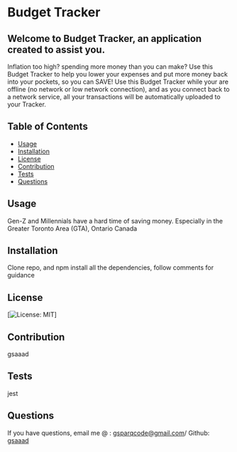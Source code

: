 # Budget Tracker

## Welcome to Budget Tracker, an application created to assist you.

Inflation too high? spending more money than you can make? Use this Budget Tracker to help you lower your expenses and put more money back into your pockets, so you can SAVE! Use this Budget Tracker while your are offline (no network or low network connection), and as you connect back to a network service, all your transactions will be automatically uploaded to your Tracker.

## Table of Contents

- [Usage](#usage)
- [Installation](#installation)
- [License](#license)
- [Contribution](#contribution)
- [Tests](#tests)
- [Questions](#questions)

## Usage

Gen-Z and Millennials have a hard time of saving money. Especially in the Greater Toronto Area (GTA), Ontario Canada

## Installation

Clone repo, and npm install all the dependencies, follow comments for guidance

## License

[![License: MIT](https://img.shields.io/badge/License-MIT-yellow)]

## Contribution

gsaaad

## Tests

jest

## Questions

If you have questions, email me @ : gsparqcode@gmail.com/ Github: [gsaaad](https://github.com/gsaaad)
